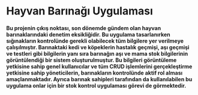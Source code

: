 # Hayvan Barınağı Uygulaması

#### Bu projenin çıkış noktası, son dönemde gündem olan hayvan barınaklarındaki denetim eksikliğidir. Bu uygulama tasarlanırken sığınakların kontrolünde gerekli olabilecek tüm bilgilere yer verilmeye çalışılmıştır. Barınaktaki kedi ve köpeklerin hastalık geçmişi, aşı geçmişi ve testleri gibi bilgilerin yanı sıra barınağın aşı ve mama stok bilgilerinin görüntülendiği bir sistem oluşturulmuştur. Bu bilgileri görüntüleme yetkisine sahip genel kullanıcılar ve tüm CRUD işlemlerini gerçekleştirme yetkisine sahip yöneticilerin, barınakların kontrolünde aktif rol alması amaçlanmaktadır. Ayrıca barınak sahipleri tarafından da kullanılabilen bu uygulama onlar için bir stok kontrol uygulaması görevi de görmektedir.

